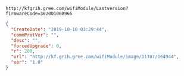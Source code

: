 `http://kfgrih.gree.com/wifiModule/Lastversion?firmwareCode=362001060965`

```json
{
  "CreateDate": "2019-10-10 03:29:44",
  "commProtVer": "",
  "desc": "",
  "forcedUpgrade": 0,
  "r": 200,
  "url": "http://kf.grih.gree.com/wifiModule/image/11787/164944",
  "ver": "1.0"
}
```
